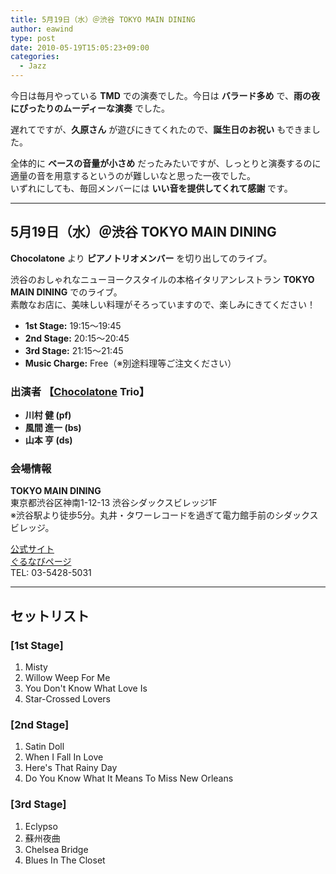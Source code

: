 ```yaml
---
title: 5月19日（水）＠渋谷 TOKYO MAIN DINING
author: eawind
type: post
date: 2010-05-19T15:05:23+09:00
categories:
  - Jazz
---
```

今日は毎月やっている **TMD** での演奏でした。今日は **バラード多め** で、**雨の夜にぴったりのムーディーな演奏** でした。

遅れてですが、**久原さん** が遊びにきてくれたので、**誕生日のお祝い** もできました。

全体的に **ベースの音量が小さめ** だったみたいですが、しっとりと演奏するのに適量の音を用意するというのが難しいなと思った一夜でした。  
いずれにしても、毎回メンバーには **いい音を提供してくれて感謝** です。

---

## 5月19日（水）＠渋谷 TOKYO MAIN DINING

**Chocolatone** より **ピアノトリオメンバー** を切り出してのライブ。

渋谷のおしゃれなニューヨークスタイルの本格イタリアンレストラン **TOKYO MAIN DINING** でのライブ。  
素敵なお店に、美味しい料理がそろっていますので、楽しみにきてください！

- **1st Stage:** 19:15〜19:45  
- **2nd Stage:** 20:15〜20:45  
- **3rd Stage:** 21:15〜21:45  
- **Music Charge:** Free（※別途料理等ご注文ください）

### 出演者 【[Chocolatone](http://www.eawind.net/?page_id=930) Trio】
- **川村 健 (pf)**  
- **風間 進一 (bs)**  
- **山本 亨 (ds)**  

### 会場情報
**TOKYO MAIN DINING**  
東京都渋谷区神南1-12-13 渋谷シダックスビレッジ1F  
※渋谷駅より徒歩5分。丸井・タワーレコードを過ぎて電力館手前のシダックスビレッジ。  

[公式サイト](http://www.shidax.co.jp/tmd/)  
[ぐるなびページ](http://r.gnavi.co.jp/g066204/)  
TEL: 03-5428-5031  

---

## セットリスト

### [1st Stage]
1. Misty  
2. Willow Weep For Me  
3. You Don't Know What Love Is  
4. Star-Crossed Lovers  

### [2nd Stage]
1. Satin Doll  
2. When I Fall In Love  
3. Here's That Rainy Day  
4. Do You Know What It Means To Miss New Orleans  

### [3rd Stage]
1. Eclypso  
2. 蘇州夜曲  
3. Chelsea Bridge  
4. Blues In The Closet  
